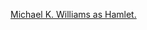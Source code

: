 ---
layout: post
wordpress_id: 516
wordpress_url: http://noesbueno.com/archives/516
date: '2010-03-19 00:58:05 -0500'
date_gmt: '2010-03-19 05:58:05 -0500'
body: |
  <p><a href="http://www.terrysdiary.com/post/452505315">Michael K. Williams as Hamlet.</a></p>
---